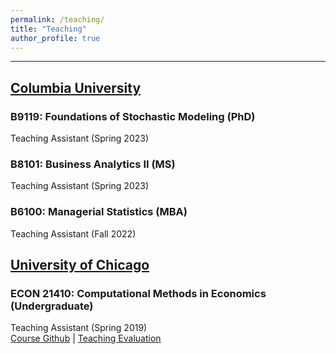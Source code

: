 ```yaml
---
permalink: /teaching/
title: "Teaching"
author_profile: true
---
```


---
## <u>Columbia University</u>
### B9119: Foundations of Stochastic Modeling (PhD)
Teaching Assistant (Spring 2023)

### B8101: Business Analytics II (MS)
Teaching Assistant (Spring 2023)

### B6100: Managerial Statistics (MBA)
Teaching Assistant (Fall 2022)

## <u>University of Chicago</u>
### ECON 21410: Computational Methods in Economics (Undergraduate)
Teaching Assistant (Spring 2019)<br/>
[Course Github](https://github.com/jmbejara/comp-econ-sp19) &#124; [Teaching Evaluation](/files/BejaranoBoyarsky_Course_Evaluations_ECON_21410_Spring_2019.pdf#page=3)
